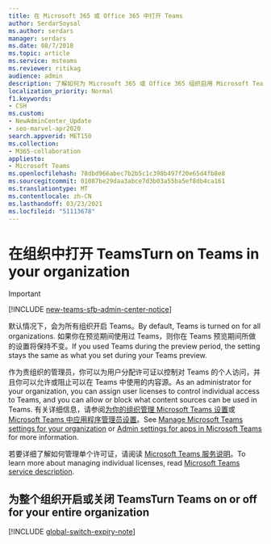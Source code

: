 ```yaml
---
title: 在 Microsoft 365 或 Office 365 中打开 Teams
author: SerdarSoysal
ms.author: serdars
manager: serdars
ms.date: 08/7/2018
ms.topic: article
ms.service: msteams
ms.reviewer: ritikag
audience: admin
description: 了解如何为 Microsoft 365 或 Office 365 组织启用 Microsoft Teams、分配用户许可证来控制个人访问，以及允许或阻止内容源。
localization_priority: Normal
f1.keywords:
- CSH
ms.custom:
- NewAdminCenter_Update
- seo-marvel-apr2020
search.appverid: MET150
ms.collection:
- M365-collaboration
appliesto:
- Microsoft Teams
ms.openlocfilehash: 78dbd966abec7b2b5c1c398b497f20e65d4fb8e8
ms.sourcegitcommit: 01087be29daa3abce7d3b03a55ba5ef8db4ca161
ms.translationtype: MT
ms.contentlocale: zh-CN
ms.lasthandoff: 03/23/2021
ms.locfileid: "51113678"
---
```

# <a name="turn-on-teams-in-your-organization"></a><span data-ttu-id="72d41-103">在组织中打开 Teams</span><span class="sxs-lookup"><span data-stu-id="72d41-103">Turn on Teams in your organization</span></span>

> [!IMPORTANT]
> [!INCLUDE [new-teams-sfb-admin-center-notice](includes/new-teams-sfb-admin-center-notice.md)]

<span data-ttu-id="72d41-104">默认情况下，会为所有组织开启 Teams。</span><span class="sxs-lookup"><span data-stu-id="72d41-104">By default, Teams is turned on for all organizations.</span></span> <span data-ttu-id="72d41-105">如果你在预览期间使用过 Teams，则你在 Teams 预览期间所做的设置将保持不变。</span><span class="sxs-lookup"><span data-stu-id="72d41-105">If you used Teams during the preview period, the setting stays the same as what you set during your Teams preview.</span></span> 


<span data-ttu-id="72d41-106">作为贵组织的管理员，你可以为用户分配许可证以控制对 Teams 的个人访问，并且你可以允许或阻止可以在 Teams 中使用的内容源。</span><span class="sxs-lookup"><span data-stu-id="72d41-106">As an administrator for your organization, you can assign user licenses to control individual access to Teams, and you can allow or block what content sources can be used in Teams.</span></span> <span data-ttu-id="72d41-107">有关详细信息，请参阅[为你的组织管理 Microsoft Teams 设置](enable-features-office-365.md)或 [Microsoft Teams 中应用程序管理员设置](admin-settings.md)。</span><span class="sxs-lookup"><span data-stu-id="72d41-107">See [Manage Microsoft Teams settings for your organization](enable-features-office-365.md) or [Admin settings for apps in Microsoft Teams](admin-settings.md) for more information.</span></span> 


 
<span data-ttu-id="72d41-108">若要详细了解如何管理单个许可证，请阅读 [Microsoft Teams 服务说明](/office365/servicedescriptions/teams-service-description)。</span><span class="sxs-lookup"><span data-stu-id="72d41-108">To learn more about managing individual licenses, read [Microsoft Teams service description](/office365/servicedescriptions/teams-service-description).</span></span> 

 
## <a name="turn-teams-on-or-off-for-your-entire-organization"></a><span data-ttu-id="72d41-109">为整个组织开启或关闭 Teams</span><span class="sxs-lookup"><span data-stu-id="72d41-109">Turn Teams on or off for your entire organization</span></span> 
 
[!INCLUDE [global-switch-expiry-note](includes/global-switch-expiry-note.md)]
